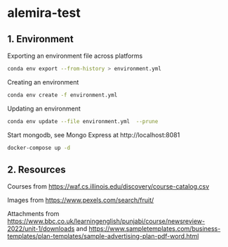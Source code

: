 # alemira-test

## 1. Environment

Exporting an environment file across platforms
```sh
conda env export --from-history > environment.yml
```

Creating an environment
```sh
conda env create -f environment.yml
```

Updating an environment
```sh
conda env update --file environment.yml  --prune
```

Start mongodb, see Mongo Express at http://localhost:8081
```sh
docker-compose up -d
```

## 2. Resources

Courses from https://waf.cs.illinois.edu/discovery/course-catalog.csv

Images from https://www.pexels.com/search/fruit/

Attachments from https://www.bbc.co.uk/learningenglish/punjabi/course/newsreview-2022/unit-1/downloads and https://www.sampletemplates.com/business-templates/plan-templates/sample-advertising-plan-pdf-word.html